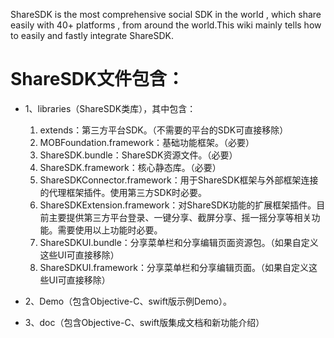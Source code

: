 
ShareSDK is the most comprehensive social SDK in the world , which share easily with 40+ platforms , from around the world.This wiki mainly tells how to easily and fastly integrate ShareSDK.

# ShareSDK文件包含：

 *  1、libraries（ShareSDK类库），其中包含：

     1. extends：第三方平台SDK。（不需要的平台的SDK可直接移除）
     2. MOBFoundation.framework：基础功能框架。（必要）
     3. ShareSDK.bundle：ShareSDK资源文件。（必要）
     4. ShareSDK.framework：核心静态库。（必要）
     5. ShareSDKConnector.framework：用于ShareSDK框架与外部框架连接的代理框架插件。使用第三方SDK时必要。
     6. ShareSDKExtension.framework：对ShareSDK功能的扩展框架插件。目前主要提供第三方平台登录、一键分享、截屏分享、摇一摇分享等相关功能。需要使用以上功能时必要。
     7. ShareSDKUI.bundle：分享菜单栏和分享编辑页面资源包。（如果自定义这些UI可直接移除）
     8. ShareSDKUI.framework：分享菜单栏和分享编辑页面。（如果自定义这些UI可直接移除）

 *  2、Demo（包含Objective-C、swift版示例Demo）。
 
 *  3、doc（包含Objective-C、swift版集成文档和新功能介绍）

